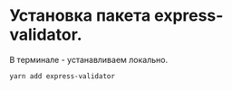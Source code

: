 # Установка пакета express-validator.  
В терминале - устанавливаем локально.
```bash
yarn add express-validator
```
